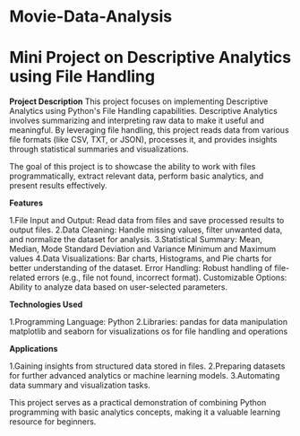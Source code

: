 # Movie-Data-Analysis
# Mini Project on Descriptive Analytics using File Handling

**Project Description**
This project focuses on implementing Descriptive Analytics using Python's File Handling capabilities. Descriptive Analytics involves summarizing and interpreting raw data to make it useful and meaningful. By leveraging file handling, this project reads data from various file formats (like CSV, TXT, or JSON), processes it, and provides insights through statistical summaries and visualizations.

The goal of this project is to showcase the ability to work with files programmatically, extract relevant data, perform basic analytics, and present results effectively.

**Features**

1.File Input and Output: Read data from files and save processed results to output files.
2.Data Cleaning: Handle missing values, filter unwanted data, and normalize the dataset for analysis.
3.Statistical Summary:
  Mean, Median, Mode
  Standard Deviation and Variance
  Minimum and Maximum values
4.Data Visualizations:
  Bar charts, Histograms, and Pie charts for better understanding of the dataset.
  Error Handling: Robust handling of file-related errors (e.g., file not found, incorrect format).
  Customizable Options: Ability to analyze data based on user-selected parameters.

**Technologies Used**

1.Programming Language: Python
2.Libraries:
  pandas for data manipulation
  matplotlib and seaborn for visualizations
  os for file handling and operations

**Applications**

1.Gaining insights from structured data stored in files.
2.Preparing datasets for further advanced analytics or machine learning models.
3.Automating data summary and visualization tasks.

This project serves as a practical demonstration of combining Python programming with basic analytics concepts, making it a valuable learning resource for beginners.
